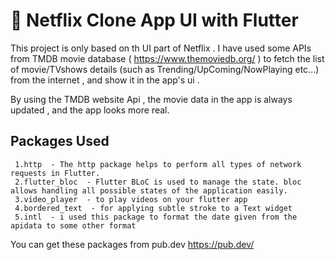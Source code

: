 # 🍿 Netflix Clone App UI with Flutter

This project is only based on th UI part of Netflix . I have used some APIs from TMDB movie database ( https://www.themoviedb.org/ ) to fetch the list of movie/TVshows details (such as Trending/UpComing/NowPlaying etc...) from the internet , and show it in the app's ui .  

By using the TMDB website Api , the movie data in the app is always updated , and the app looks more real.



## Packages Used
     1.http  - The http package helps to perform all types of network requests in Flutter.
     2.flutter_bloc  - Flutter BLoC is used to manage the state. bloc allows handling all possible states of the application easily.
     3.video_player  - to play videos on your flutter app 
     4.bordered_text  - for applying subtle stroke to a Text widget
     5.intl  - i used this package to format the date given from the apidata to some other format
  
 You can get these packages from pub.dev https://pub.dev/ 
 

